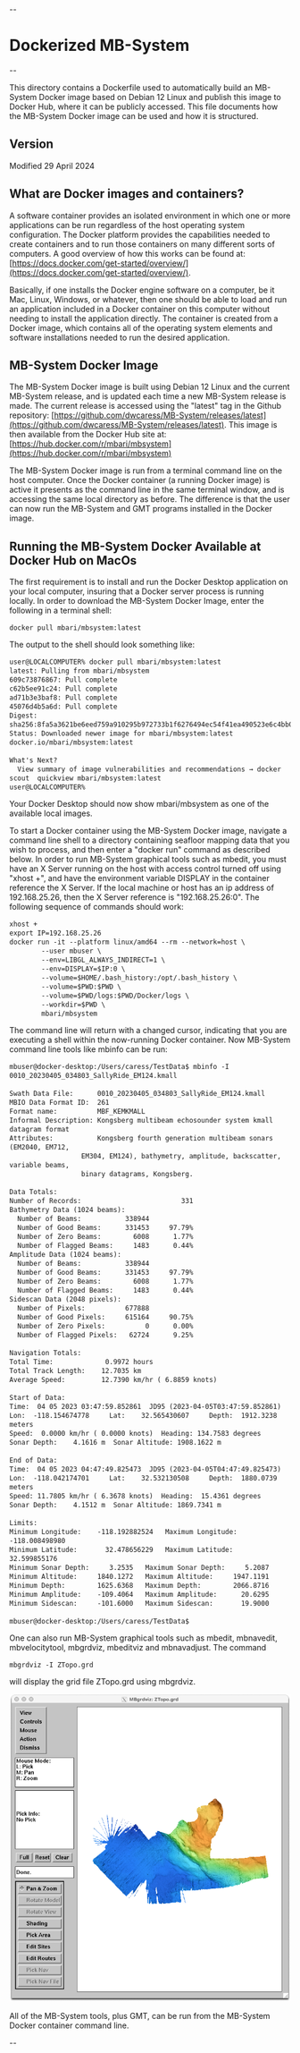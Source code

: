 --
# Dockerized MB-System
--

This directory contains a Dockerfile used to automatically build an MB-System Docker image based on Debian 12 Linux and publish this image to Docker Hub, where it can be publicly accessed.
This file documents how the MB-System Docker image can be used and how it is structured.

## Version
Modified 29 April 2024

## What are Docker images and containers?

A software container provides an isolated environment in which one or more applications can be run regardless of the host operating system configuration. The Docker platform provides the capabilities needed to create containers and to run those containers on many different sorts of computers. A good overview of how this works can be found at:
[https://docs.docker.com/get-started/overview/](https://docs.docker.com/get-started/overview/). 

Basically, if one installs the Docker engine software on a computer, be it Mac, Linux, Windows, or whatever, then one should be able to load and run an application included in a Docker container on this computer without needing to install the application directly. The container is created from a Docker image, which contains all of the operating system elements and software installations needed to run the desired application.

## MB-System Docker Image

The MB-System Docker image is built using Debian 12 Linux and the current MB-System release, and is updated each time a new MB-System release is made. The current release is accessed using the "latest" tag in the Github repository: [https://github.com/dwcaress/MB-System/releases/latest](https://github.com/dwcaress/MB-System/releases/latest). This image is then available from the Docker Hub site at: [https://hub.docker.com/r/mbari/mbsystem](https://hub.docker.com/r/mbari/mbsystem)

The MB-System Docker image is run from a terminal command line on the host computer. Once the Docker container (a running Docker image) is active it presents as the command line in the same terminal window, and is accessing the same local directory as before. The difference is that the user can now run the MB-System and GMT programs installed in the Docker image.

## Running the MB-System Docker Available at Docker Hub on MacOs

The first requirement is to install and run the Docker Desktop application on your local computer, insuring that a Docker server process is running locally. In order to download the MB-System Docker Image, enter the following in a terminal shell:

	docker pull mbari/mbsystem:latest

The output to the shell should look something like:

	user@LOCALCOMPUTER% docker pull mbari/mbsystem:latest
	latest: Pulling from mbari/mbsystem
	609c73876867: Pull complete 
	c62b5ee91c24: Pull complete 
	ad71b3e3baf8: Pull complete 
	45076d4b5a6d: Pull complete 
	Digest: sha256:8fa5a3621be6eed759a910295b972733b1f6276494ec54f41ea490523e6c4bb0
	Status: Downloaded newer image for mbari/mbsystem:latest
	docker.io/mbari/mbsystem:latest
	
	What's Next?
	  View summary of image vulnerabilities and recommendations → docker scout 	quickview mbari/mbsystem:latest
	user@LOCALCOMPUTER% 

	
Your Docker Desktop should now show mbari/mbsystem as one of the available local images.

To start a Docker container using the MB-System Docker image, navigate a command line shell to a directory containing seafloor mapping data that you wish to process, and then enter a "docker run" command as described below. In order to run MB-System graphical tools such as mbedit, you must have an X Server running on the host with access control turned off using "xhost +", and have the environment variable DISPLAY in the container reference the X Server. If the local machine or host has an ip address of 192.168.25.26, then the X Server reference is "192.168.25.26:0". The following sequence of commands should work:

	xhost +
	export IP=192.168.25.26
	docker run -it --platform linux/amd64 --rm --network=host \
			--user mbuser \
			--env=LIBGL_ALWAYS_INDIRECT=1 \
			--env=DISPLAY=$IP:0 \
			--volume=$HOME/.bash_history:/opt/.bash_history \
			--volume=$PWD:$PWD \
			--volume=$PWD/logs:$PWD/Docker/logs \
			--workdir=$PWD \
			mbari/mbsystem

The command line will return with a changed cursor, indicating that you are executing a shell within the now-running Docker container. Now MB-System command line tools like mbinfo can be run:

	mbuser@docker-desktop:/Users/caress/TestData$ mbinfo -I 0010_20230405_034803_SallyRide_EM124.kmall
	
	Swath Data File:      0010_20230405_034803_SallyRide_EM124.kmall
	MBIO Data Format ID:  261
	Format name:          MBF_KEMKMALL
	Informal Description: Kongsberg multibeam echosounder system kmall datagram format
	Attributes:           Kongsberg fourth generation multibeam sonars (EM2040, EM712, 
                      EM304, EM124), bathymetry, amplitude, backscatter, variable beams, 
                      binary datagrams, Kongsberg.

	Data Totals:
	Number of Records:                         331
	Bathymetry Data (1024 beams):
	  Number of Beams:           338944
	  Number of Good Beams:      331453     97.79%
	  Number of Zero Beams:        6008      1.77%
	  Number of Flagged Beams:     1483      0.44%
	Amplitude Data (1024 beams):
	  Number of Beams:           338944
	  Number of Good Beams:      331453     97.79%
	  Number of Zero Beams:        6008      1.77%
	  Number of Flagged Beams:     1483      0.44%
	Sidescan Data (2048 pixels):
	  Number of Pixels:          677888
	  Number of Good Pixels:     615164     90.75%
	  Number of Zero Pixels:          0      0.00%
	  Number of Flagged Pixels:   62724      9.25%

	Navigation Totals:
	Total Time:             0.9972 hours
	Total Track Length:    12.7035 km
	Average Speed:         12.7390 km/hr ( 6.8859 knots)
	
	Start of Data:
	Time:  04 05 2023 03:47:59.852861  JD95 (2023-04-05T03:47:59.852861)
	Lon:  -118.154674778     Lat:    32.565430607     Depth:  1912.3238 meters
	Speed:  0.0000 km/hr ( 0.0000 knots)  Heading: 134.7583 degrees
	Sonar Depth:    4.1616 m  Sonar Altitude: 1908.1622 m
	
	End of Data:
	Time:  04 05 2023 04:47:49.825473  JD95 (2023-04-05T04:47:49.825473)
	Lon:  -118.042174701     Lat:    32.532130508     Depth:  1880.0739 meters
	Speed: 11.7805 km/hr ( 6.3678 knots)  Heading:  15.4361 degrees
	Sonar Depth:    4.1512 m  Sonar Altitude: 1869.7341 m
	
	Limits:
	Minimum Longitude:    -118.192882524   Maximum Longitude:    -118.008498980
	Minimum Latitude:       32.478656229   Maximum Latitude:       32.599855176
	Minimum Sonar Depth:     3.2535   Maximum Sonar Depth:     5.2087
	Minimum Altitude:     1840.1272   Maximum Altitude:     1947.1191
	Minimum Depth:        1625.6368   Maximum Depth:        2066.8716
	Minimum Amplitude:    -109.4064   Maximum Amplitude:      20.6295
	Minimum Sidescan:     -101.6000   Maximum Sidescan:       19.9000
	
	mbuser@docker-desktop:/Users/caress/TestData$ 

One can also run MB-System graphical tools such as mbedit, mbnavedit, mbvelocitytool, mbgrdviz, mbeditviz and mbnavadjust. The command

	mbgrdviz -I ZTopo.grd
	
will display the grid file ZTopo.grd using mbgrdviz.

![MBgrdviz Screen Grab](MBgrdvizScreengrab.png)

All of the MB-System tools, plus GMT, can be run from the MB-System Docker container command line.

--